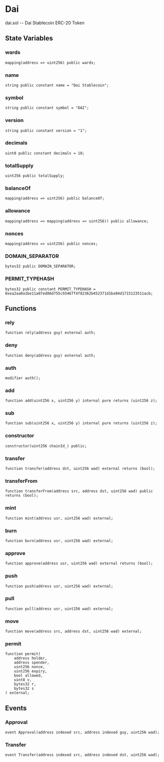 # Dai
dai.sol -- Dai Stablecoin ERC-20 Token


## State Variables
### wards

```solidity
mapping(address => uint256) public wards;
```


### name

```solidity
string public constant name = "Dai Stablecoin";
```


### symbol

```solidity
string public constant symbol = "DAI";
```


### version

```solidity
string public constant version = "1";
```


### decimals

```solidity
uint8 public constant decimals = 18;
```


### totalSupply

```solidity
uint256 public totalSupply;
```


### balanceOf

```solidity
mapping(address => uint256) public balanceOf;
```


### allowance

```solidity
mapping(address => mapping(address => uint256)) public allowance;
```


### nonces

```solidity
mapping(address => uint256) public nonces;
```


### DOMAIN_SEPARATOR

```solidity
bytes32 public DOMAIN_SEPARATOR;
```


### PERMIT_TYPEHASH

```solidity
bytes32 public constant PERMIT_TYPEHASH = 0xea2aa0a1be11a07ed86d755c93467f4f82362b452371d1ba94d1715123511acb;
```


## Functions
### rely


```solidity
function rely(address guy) external auth;
```

### deny


```solidity
function deny(address guy) external auth;
```

### auth


```solidity
modifier auth();
```

### add


```solidity
function add(uint256 x, uint256 y) internal pure returns (uint256 z);
```

### sub


```solidity
function sub(uint256 x, uint256 y) internal pure returns (uint256 z);
```

### constructor


```solidity
constructor(uint256 chainId_) public;
```

### transfer


```solidity
function transfer(address dst, uint256 wad) external returns (bool);
```

### transferFrom


```solidity
function transferFrom(address src, address dst, uint256 wad) public returns (bool);
```

### mint


```solidity
function mint(address usr, uint256 wad) external;
```

### burn


```solidity
function burn(address usr, uint256 wad) external;
```

### approve


```solidity
function approve(address usr, uint256 wad) external returns (bool);
```

### push


```solidity
function push(address usr, uint256 wad) external;
```

### pull


```solidity
function pull(address usr, uint256 wad) external;
```

### move


```solidity
function move(address src, address dst, uint256 wad) external;
```

### permit


```solidity
function permit(
    address holder,
    address spender,
    uint256 nonce,
    uint256 expiry,
    bool allowed,
    uint8 v,
    bytes32 r,
    bytes32 s
) external;
```

## Events
### Approval

```solidity
event Approval(address indexed src, address indexed guy, uint256 wad);
```

### Transfer

```solidity
event Transfer(address indexed src, address indexed dst, uint256 wad);
```


